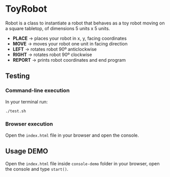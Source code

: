 # ToyRobot

Robot is a class to instantiate a robot that behaves as a toy robot moving on a square tabletop, of dimensions 5 units x 5 units.

- **PLACE** -> places your robot in x, y, facing coordinates
- **MOVE** -> moves your robot one unit in facing direction
- **LEFT** -> rotates robot 90º anticlockwise
- **RIGHT** -> rotates robot 90º clockwise
- **REPORT** -> prints robot coordinates and end program

## Testing

### Command-line execution

In your terminal run:

```bash
./test.sh
```

### Browser execution

Open the `index.html` file in your browser and open the console.

## Usage DEMO

Open the `index.html` file inside `console-demo` folder in your browser, open the console and type `start()`.